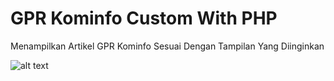 # GPR Kominfo Custom With PHP
Menampilkan Artikel GPR Kominfo Sesuai Dengan Tampilan Yang Diinginkan

![alt text](https://i.imgur.com/X8YzcAo.jpg)
